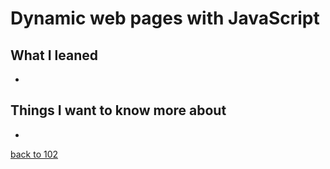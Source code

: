 # Dynamic web pages with JavaScript

## What I leaned
-

## Things I want to know more about
-

[back to 102](/102/README.md)